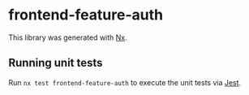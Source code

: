 # frontend-feature-auth

This library was generated with [Nx](https://nx.dev).

## Running unit tests

Run `nx test frontend-feature-auth` to execute the unit tests via [Jest](https://jestjs.io).
